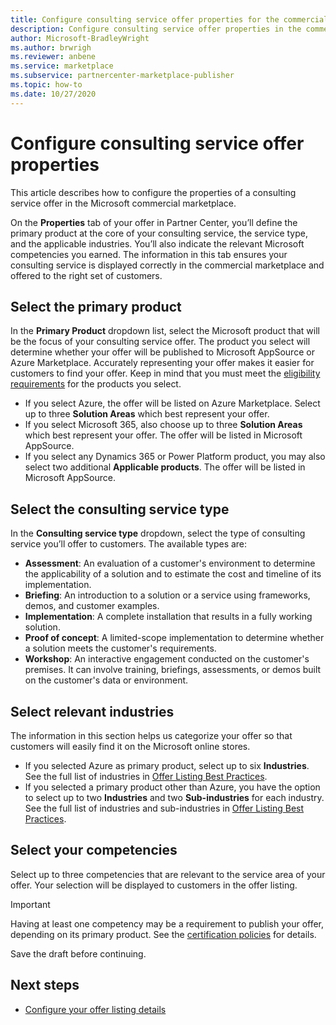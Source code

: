 ```yaml
---
title: Configure consulting service offer properties for the commercial marketplace
description: Configure consulting service offer properties in the commercial marketplace using Partner Center.
author: Microsoft-BradleyWright
ms.author: brwrigh
ms.reviewer: anbene
ms.service: marketplace 
ms.subservice: partnercenter-marketplace-publisher
ms.topic: how-to
ms.date: 10/27/2020
---
```


# Configure consulting service offer properties

This article describes how to configure the properties of a consulting service offer in the Microsoft commercial marketplace.

On the **Properties** tab of your offer in Partner Center, you’ll define the primary product at the core of your consulting service, the service type, and the applicable industries. You’ll also indicate the relevant Microsoft competencies you earned. The information in this tab ensures your consulting service is displayed correctly in the commercial marketplace and offered to the right set of customers.

## Select the primary product

In the **Primary Product** dropdown list, select the Microsoft product that will be the focus of your consulting service offer. The product you select will determine whether your offer will be published to Microsoft AppSource or Azure Marketplace. Accurately representing your offer makes it easier for customers to find your offer. Keep in mind that you must meet the [eligibility requirements](./plan-consulting-service-offer.md#eligibility-requirements) for the products you select. 

- If you select Azure, the offer will be listed on Azure Marketplace. Select up to three **Solution Areas** which best represent your offer.
- If you select Microsoft 365, also choose up to three **Solution Areas** which best represent your offer. The offer will be listed in Microsoft AppSource.
-	If you select any Dynamics 365 or Power Platform product, you may also select two additional **Applicable products**. The offer will be listed in Microsoft AppSource.

## Select the consulting service type

In the **Consulting service type** dropdown, select the type of consulting service you’ll offer to customers. The available types are:

- **Assessment**: An evaluation of a customer's environment to determine the applicability of a solution and to estimate the cost and timeline of its implementation.
- **Briefing**: An introduction to a solution or a service using frameworks, demos, and customer examples.
- **Implementation**: A complete installation that results in a fully working solution.
- **Proof of concept**: A limited-scope implementation to determine whether a solution meets the customer's requirements.
- **Workshop**: An interactive engagement conducted on the customer's premises. It can involve training, briefings, assessments, or demos built on the customer's data or environment.

## Select relevant industries

The information in this section helps us categorize your offer so that customers will easily find it on the Microsoft online stores.

- If you selected Azure as primary product, select up to six **Industries**. See the full list of industries in [Offer Listing Best Practices](./gtm-offer-listing-best-practices.md).
- If you selected a primary product other than Azure, you have the option to select up to two **Industries** and two **Sub-industries** for each industry. See the full list of industries and sub-industries in [Offer Listing Best Practices](./gtm-offer-listing-best-practices.md).

## Select your competencies

Select up to three competencies that are relevant to the service area of your offer. Your selection will be displayed to customers in the offer listing.

> [!IMPORTANT]
> Having at least one competency may be a requirement to publish your offer, depending on its primary product. See the [certification policies](/legal/marketplace/certification-policies#800-consulting-services) for details.

Save the draft before continuing.

## Next steps

* [Configure your offer listing details](create-consulting-service-offer-listing.md)